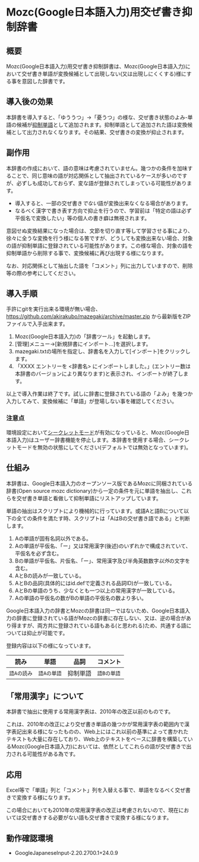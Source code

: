 # Mozc(Google日本語入力)用交ぜ書き抑制辞書
## 概要
Mozc(Google日本語入力)用交ぜ書き抑制辞書は、Mozc(Google日本語入力)において交ぜ書き単語が変換候補として出現しない(又は出現しにくくする)様にする事を意図した辞書です。

## 導入後の効果
本辞書を導入すると、「ゆううつ」→「憂うつ」の様な、交ぜ書き状態のよみ-単語の候補が[抑制単語](https://japan.googleblog.com/2011/07/google_21.html)として追加されます。抑制単語として追加された語は変換候補として出力されなくなります。その結果、交ぜ書きの変換が抑止されます。

## 副作用
本辞書の作成において、語の意味は考慮されていません。幾つかの条件を加味することで、同じ意味の語が対応関係として抽出されているケースが多いのですが、必ずしも成功しておらず、変な語が登録されてしまっている可能性があります。

* 導入すると、一部の交ぜ書き*でない*語が変換出来なくなる場合があります。
* なるべく漢字で書き表す方向で抑止を行うので、学習前は「特定の語は必ず平仮名で変換したい」等の個人の書き癖は無視されます。

意図せぬ変換結果になった場合は、文節を切り直す等して学習させる事により、徐々に全うな変換を行う様になる筈ですが、どうしても変換出来ない場合、対象の語が抑制単語に登録されている可能性があります。この様な場合、対象の語を抑制単語から削除する事で、変換候補に再び出現する様になります。

なお、対応関係として抽出した語を「コメント」列に出力していますので、削除等の際の参考にしてください。

## 導入手順

手許にgitを実行出来る環境が無い場合、https://github.com/akirakubo/mazegaki/archive/master.zip から最新版をZIPファイルで入手出来ます。

1. Mozc(Google日本語入力)の「辞書ツール」を起動します。
2. [管理]メニュー→[新規辞書にインポート...]を選択します。
3. mazegaki.txtの場所を指定し、辞書名を入力して[インポート]をクリックします。
4. 「XXXX エントリーを <辞書名> にインポートしました。」(エントリー数は本辞書のバージョンにより異なります)と表示され、インポートが終了します。

以上で導入作業は終了です。試しに辞書に登録されている語の「よみ」を幾つか入力してみて、変換候補に「単語」が登場しない事を確認してください。

### 注意点
環境設定において[シークレットモード](https://support.google.com/ime/japanese/answer/173713?hl=ja)が有効になっていると、Mozc(Google日本語入力)はユーザー辞書機能を停止します。本辞書を使用する場合、シークレットモードを無効の状態にしてください(デフォルトでは無効となっています)。

## 仕組み
本辞書は、Google日本語入力のオープンソース版であるMozcに同梱されている辞書(Open source mozc dictionary)から一定の条件を元に単語を抽出し、これらを交ぜ書き単語と看做して抑制単語にリストアップしています。

単語の抽出はスクリプトにより機械的に行っています。或語Aと語Bについて以下の全ての条件を満たす時、スクリプトは「AはBの交ぜ書き語である」と判断します。

1. Aの単語が固有名詞以外である。
2. Aの単語が平仮名、「ー」又は常用漢字(後述)のいずれかで構成されていて、平仮名を必ず含む。
3. Bの単語が平仮名、片仮名、「ー」、常用漢字及び半角英数数字*以外*の文字を含む。
4. AとBの読みが一致している。
5. AとBの品詞(具体的にはid.defで定義される品詞ID)が一致している。
6. AとBの単語のうち、少なくとも一つ以上の常用漢字が一致している。
7. Aの単語の平仮名の数がBの単語の平仮名の数より多い。

Google日本語入力の辞書とMozcの辞書は同一ではないため、Google日本語入力の辞書に登録されている語がMozcの辞書に存在しない、又は、逆の場合があり得ますが、両方共に登録されている語もある(と思われる)ため、共通する語については抑止が可能です。

登録内容は以下の様になっています。

読み       |単語       |品詞    |コメント
-----------|-----------|--------|-----------
`語Aの読み`|`語Aの単語`|抑制単語|`語Bの単語`

## 「常用漢字」について
本辞書で抽出に使用する常用漢字表は、2010年の改正以前のものです。

これは、2010年の改正により交ぜ書き単語の幾つかが常用漢字表の範囲内で漢字表記出来る様になったものの、Web上にはこれ以前の基準によって書かれたテキストも大量に存在しており、Web上のテキストをベースに辞書を構築しているMozc(Google日本語入力)においては、依然としてこれらの語が交ぜ書きで出力される可能性がある為です。

## 応用
Excel等で「単語」列と「コメント」列を入替える事で、単語をなるべく交ぜ書きで変換する様になります。

この場合においても2010年の常用漢字表の改正は考慮されないので、現在においては交ぜ書きする必要がない語も交ぜ書きで変換する様になります。

## 動作確認環境
* GoogleJapaneseInput-2.20.2700.1+24.0.9